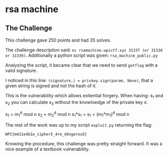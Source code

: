 rsa machine
===============

The Challenge
------------------

This challenge gave 250 points and had 35 solves.

The challenge description said: `nc rsamachine.wpictf.xyz 31337 (or 31338 or 31339)`.
Additionally a python script was given: `rsa_machine_public.py`

Analyzing the script, it became clear that we need to send `getflag` with a valid signature.

I noticed in this line: `(signature,) = privkey.sign(param, None)`, 
that a given string is signed and not the hash of it. 

This is the vulnerability which allows exitential forgery.
When having:
s<sub>1</sub> and s<sub>2</sub> you can calculate s<sub>3</sub> without the knowloedge of the private key `d`.

s<sub>1</sub> = m<sub>1</sub><sup>d</sup> mod n s<sub>2</sub> = m<sub>2</sub><sup>d</sup> mod n
s<sub>1</sub>*s<sub>1</sub> = s<sub>1</sub> = (m<sub>1</sub>*m<sub>1</sub>)<sup>d</sup> mod n

The rest of the work was up to my script `exploit.py` returning the flag:

`WPI{m411e4b1e_cipher5_4re_d4ngerou5}`

Knowing the procedure, this challenge was pretty straight forward.
It was a nice example of a textbook vulnerability.